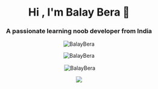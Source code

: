 <h1 align="center">Hi , I'm Balay Bera 👋</h1>
<h3 align="center">A passionate learning noob developer from India</h3>

<p align="center"> <img src="https://komarev.com/ghpvc/?username=BalayBera&label=Profile%20views&color=0e75b6&style=flat" alt="BalayBera" /> </p>

<p align="center"><img align="center" src="https://github-readme-streak-stats.herokuapp.com/?user=BalayBera&theme=dark" alt="BalayBera" /></p>

<p align="center">&nbsp;<img align="center" src="https://github-readme-stats.vercel.app/api?username=BalayBera&show_icons=true&theme=dark&text_color=ffffff&locale=en" alt="BalayBera" /></p>

<p align="center"><a href="https://github.com/BalayBera"><img src="https://github-readme-stats.vercel.app/api/top-langs/?username=BalayBera&theme=dark&layout=compact&count_private=true"></a></p>
